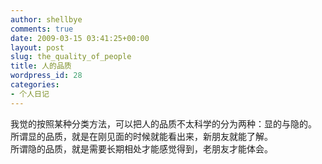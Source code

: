 ```yaml
---
author: shellbye
comments: true
date: 2009-03-15 03:41:25+00:00
layout: post
slug: the_quality_of_people
title: 人的品质
wordpress_id: 28
categories:
- 个人日记
---
```


我觉的按照某种分类方法，可以把人的品质不太科学的分为两种：显的与隐的。  
所谓显的品质，就是在刚见面的时候就能看出来，新朋友就能了解。  
所谓隐的品质，就是需要长期相处才能感觉得到，老朋友才能体会。  

